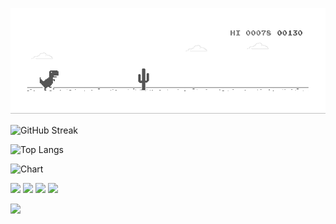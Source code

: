 ![Dino](dino.gif)

![GitHub Streak](http://github-readme-streak-stats.herokuapp.com?user=doanminhquang&theme=github-light&hide_border=true&date_format=n%2Fj%5B%2FY%5D&border=F3EBF0)
  
![Top Langs](https://github-readme-stats.vercel.app/api/top-langs/?username=doanminhquang&layout=compact&theme=theme=github-light)

![Chart](https://github-profile-summary-cards.vercel.app/api/cards/profile-details?username=doanminhquang&theme=nord_bright)

![](https://github-profile-summary-cards.vercel.app/api/cards/repos-per-language?username=doanminhquang&theme=nord_bright)
![](https://github-profile-summary-cards.vercel.app/api/cards/most-commit-language?username=doanminhquang&theme=nord_bright)
![](https://github-profile-summary-cards.vercel.app/api/cards/stats?username=doanminhquang&theme=nord_bright)
![](https://github-profile-summary-cards.vercel.app/api/cards/productive-time?username=doanminhquang&theme=nord_bright)

![](https://komarev.com/ghpvc/?username=doanminhquang)
